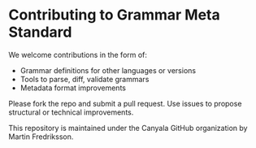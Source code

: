 # Contributing to Grammar Meta Standard

We welcome contributions in the form of:
- Grammar definitions for other languages or versions
- Tools to parse, diff, validate grammars
- Metadata format improvements

Please fork the repo and submit a pull request. Use issues to propose structural or technical improvements.

This repository is maintained under the Canyala GitHub organization by Martin Fredriksson.
